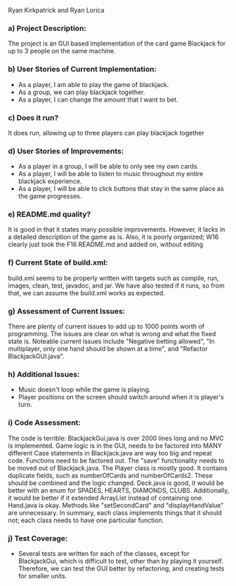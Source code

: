 Ryan Kirkpatrick and Ryan Lorica

### a) Project Description:

The project is an GUI based implementation of the card game Blackjack for up to 3 people on the same machine.

### b) User Stories of Current Implementation:
* As a player, I am able to play the game of blackjack.
* As a group, we can play blackjack together.
* As a player, I can change the amount that I want to bet.

### c) Does it run?

It does run, allowing up to three players can play blackjack together

### d) User Stories of Improvements:
* As a player in a group, I will be able to only see my own cards.
* As a player, I will be able to listen to music throughout my entire blackjack experience.
* As a player, I will be able to click buttons that stay in the same place as the game progresses.

### e) README.md quality?

It is good in that it states many possible improvements. However, it lacks in a detailed description of the game as is. Also, it is poorly organized; W16 clearly just took the F16 README.md and added on, without editing

### f) Current State of build.xml:
build.xml seems to be properly written with targets such as compile, run, images, clean, test, javadoc, and jar. We have also tested if it runs, so from that, we can assume the build.xml works as expected.

### g) Assessment of Current Issues:

There are plenty of current issues to add up to 1000 points worth of programming. The issues are clear on what is wrong and what the fixed state is. Noteable current issues include "Negative betting allowed", "In multiplayer, only one hand should be shown at a time", and "Refactor BlackjackGUI.java".

### h) Additional Issues:
* Music doesn't loop while the game is playing.
* Player positions on the screen should switch around when it is player's turn.

### i) Code Assessment:

The code is terrible: BlackjackGui.java is over 2000 lines long and no MVC is implemented. Game logic is in the GUI, needs to be factored into MANY different Case statements in Blackjack.java are way too big and repeat code. Functions need to be factored out. The "save" functionality needs to be moved out of Blackjack.java. The Player class is mostly good. It contains duplicate fields, such as numberOfCards and numberOfCards2. These should be combined and the logic changed. Deck.java is good, it would be better with an enum for SPADES, HEARTS, DIAMONDS, CLUBS. Additionally, it would be better if it extended ArrayList instead of containing one. Hand.java is okay. Methods like "setSecondCard" and "displayHandValue" are unnecessary. In summary, each class implements things that it should not; each class needs to have one particular function.

### j) Test Coverage:
* Several tests are written for each of the classes, except for BlackjackGui, which is difficult to test, other than by playing it yourself. Therefore, we can test the GUI better by refactoring, and creating tests for smaller units.
